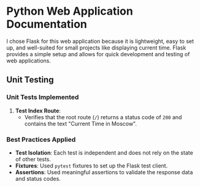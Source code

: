 # Python Web Application Documentation

I chose Flask for this web application because it is lightweight, easy to set up, and well-suited for small projects
like displaying current time. Flask provides a simple setup and allows for quick development and testing of web
applications.

## Unit Testing

### Unit Tests Implemented
1. **Test Index Route**:
   - Verifies that the root route (`/`) returns a status code of `200` and contains the text "Current Time in Moscow".

### Best Practices Applied
- **Test Isolation**: Each test is independent and does not rely on the state of other tests.
- **Fixtures**: Used `pytest` fixtures to set up the Flask test client.
- **Assertions**: Used meaningful assertions to validate the response data and status codes.